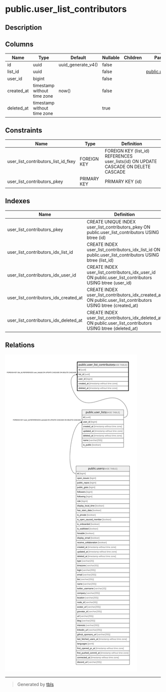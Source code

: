# public.user_list_contributors

## Description

## Columns

| Name       | Type                        | Default            | Nullable | Children | Parents                                   | Comment |
| ---------- | --------------------------- | ------------------ | -------- | -------- | ----------------------------------------- | ------- |
| id         | uuid                        | uuid_generate_v4() | false    |          |                                           |         |
| list_id    | uuid                        |                    | false    |          | [public.user_lists](public.user_lists.md) |         |
| user_id    | bigint                      |                    | false    |          |                                           |         |
| created_at | timestamp without time zone | now()              | false    |          |                                           |         |
| deleted_at | timestamp without time zone |                    | true     |          |                                           |         |

## Constraints

| Name                                | Type        | Definition                                                                          |
| ----------------------------------- | ----------- | ----------------------------------------------------------------------------------- |
| user_list_contributors_list_id_fkey | FOREIGN KEY | FOREIGN KEY (list_id) REFERENCES user_lists(id) ON UPDATE CASCADE ON DELETE CASCADE |
| user_list_contributors_pkey         | PRIMARY KEY | PRIMARY KEY (id)                                                                    |

## Indexes

| Name                                  | Definition                                                                                                   |
| ------------------------------------- | ------------------------------------------------------------------------------------------------------------ |
| user_list_contributors_pkey           | CREATE UNIQUE INDEX user_list_contributors_pkey ON public.user_list_contributors USING btree (id)            |
| user_list_contributors_idx_list_id    | CREATE INDEX user_list_contributors_idx_list_id ON public.user_list_contributors USING btree (list_id)       |
| user_list_contributors_idx_user_id    | CREATE INDEX user_list_contributors_idx_user_id ON public.user_list_contributors USING btree (user_id)       |
| user_list_contributors_idx_created_at | CREATE INDEX user_list_contributors_idx_created_at ON public.user_list_contributors USING btree (created_at) |
| user_list_contributors_idx_deleted_at | CREATE INDEX user_list_contributors_idx_deleted_at ON public.user_list_contributors USING btree (deleted_at) |

## Relations

![er](public.user_list_contributors.svg)

---

> Generated by [tbls](https://github.com/k1LoW/tbls)
